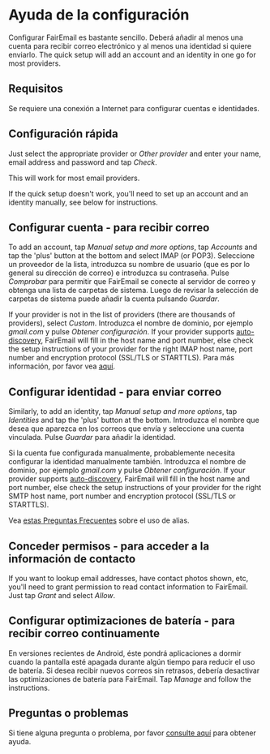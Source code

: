 # Ayuda de la configuración

Configurar FairEmail es bastante sencillo. Deberá añadir al menos una cuenta para recibir correo electrónico y al menos una identidad si quiere enviarlo. The quick setup will add an account and an identity in one go for most providers.

## Requisitos

Se requiere una conexión a Internet para configurar cuentas e identidades.

## Configuración rápida

Just select the appropriate provider or *Other provider* and enter your name, email address and password and tap *Check*.

This will work for most email providers.

If the quick setup doesn't work, you'll need to set up an account and an identity manually, see below for instructions.

## Configurar cuenta - para recibir correo

To add an account, tap *Manual setup and more options*, tap *Accounts* and tap the 'plus' button at the bottom and select IMAP (or POP3). Seleccione un proveedor de la lista, introduzca su nombre de usuario (que es por lo general su dirección de correo) e introduzca su contraseña. Pulse *Comprobar* para permitir que FairEmail se conecte al servidor de correo y obtenga una lista de carpetas de sistema. Luego de revisar la selección de carpetas de sistema puede añadir la cuenta pulsando *Guardar*.

If your provider is not in the list of providers (there are thousands of providers), select *Custom*. Introduzca el nombre de dominio, por ejemplo *gmail.com* y pulse *Obtener configuración*. If your provider supports [auto-discovery](https://tools.ietf.org/html/rfc6186), FairEmail will fill in the host name and port number, else check the setup instructions of your provider for the right IMAP host name, port number and encryption protocol (SSL/TLS or STARTTLS). Para más información, por favor vea [aquí](https://github.com/M66B/FairEmail/blob/master/FAQ.md#authorizing-accounts).

## Configurar identidad - para enviar correo

Similarly, to add an identity, tap *Manual setup and more options*, tap *Identities* and tap the 'plus' button at the bottom. Introduzca el nombre que desea que aparezca en los correos que envía y seleccione una cuenta vinculada. Pulse *Guardar* para añadir la identidad.

Si la cuenta fue configurada manualmente, probablemente necesita configurar la identidad manualmente también. Introduzca el nombre de dominio, por ejemplo *gmail.com* y pulse *Obtener configuración*. If your provider supports [auto-discovery](https://tools.ietf.org/html/rfc6186), FairEmail will fill in the host name and port number, else check the setup instructions of your provider for the right SMTP host name, port number and encryption protocol (SSL/TLS or STARTTLS).

Vea [estas Preguntas Frecuentes](https://github.com/M66B/FairEmail/blob/master/FAQ.md#FAQ9) sobre el uso de alias.

## Conceder permisos - para acceder a la información de contacto

If you want to lookup email addresses, have contact photos shown, etc, you'll need to grant permission to read contact information to FairEmail. Just tap *Grant* and select *Allow*.

## Configurar optimizaciones de batería - para recibir correo continuamente

En versiones recientes de Android, éste pondrá aplicaciones a dormir cuando la pantalla esté apagada durante algún tiempo para reducir el uso de batería. Si desea recibir nuevos correos sin retrasos, debería desactivar las optimizaciones de batería para FairEmail. Tap *Manage* and follow the instructions.

## Preguntas o problemas

Si tiene alguna pregunta o problema, por favor [consulte aquí](https://github.com/M66B/FairEmail/blob/master/FAQ.md) para obtener ayuda.